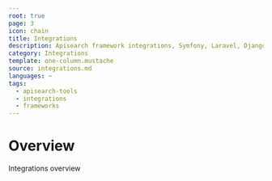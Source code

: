 ```yaml
---
root: true
page: 3
icon: chain
title: Integrations
description: Apisearch framework integrations, Symfony, Laravel, Django, etc.
category: Integrations
template: one-column.mustache
source: integrations.md
languages: ~
tags:
  - apisearch-tools
  - integrations
  - frameworks
---
```


# Overview

Integrations overview